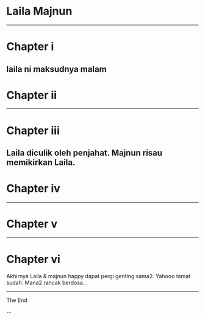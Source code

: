 # Laila Majnun

---
# Chapter i
laila ni maksudnya malam
---
# Chapter ii

---
# Chapter iii
Laila diculik oleh penjahat. Majnun risau memikirkan Laila.
---
# Chapter iv

---
# Chapter v

---
# Chapter vi
Akhirnya Laila & majnun happy dapat pergi genting sama2.
Yahooo tamat sudah. 
Mana2 rancak berdosa...

---

The End

--
